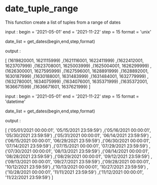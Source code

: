 # date_tuple_range
This function create a list of tuples from a range of dates

input :
begin = '2021-05-01'
end = '2021-11-22'
step = 15
format = 'unix'

date_list = get_dates(begin,end,step,format)

output :

[
  (1619820001, 1621115999)
  ,(1621116001, 1622411999)
  ,(1622412001, 1623707999)
  ,(1623708001, 1625003999)
  ,(1625004001, 1626299999)
  ,(1626300001, 1627595999)
  ,(1627596001, 1628891999)
  ,(1628892001, 1630187999)
  ,(1630188001, 1631483999)
  ,(1631484001, 1632779999)
  ,(1632780001, 1634075999)
  ,(1634076001, 1635371999)
  ,(1635372001, 1636671599)
  ,(1636671601, 1637621999)
 ]
 
 input :
begin = '2021-05-01'
end = '2021-11-22'
step = 15
format = 'datetime'

date_list = get_dates(begin,end,step,format)

output :

[
  ('05/01/2021 00:00:01', '05/15/2021 23:59:59')
  ,('05/16/2021 00:00:01', '05/30/2021 23:59:59')
  ,('05/31/2021 00:00:01', '06/14/2021 23:59:59')
  ,('06/15/2021 00:00:01', '06/29/2021 23:59:59')
  ,('06/30/2021 00:00:01', '07/14/2021 23:59:59')
  ,('07/15/2021 00:00:01', '07/29/2021 23:59:59')
  ,('07/30/2021 00:00:01', '08/13/2021 23:59:59')
  ,('08/14/2021 00:00:01', '08/28/2021 23:59:59')
  ,('08/29/2021 00:00:01', '09/12/2021 23:59:59')
  ,('09/13/2021 00:00:01', '09/27/2021 23:59:59')
  ,('09/28/2021 00:00:01', '10/12/2021 23:59:59')
  ,('10/13/2021 00:00:01', '10/27/2021 23:59:59')
  ,('10/28/2021 00:00:01', '11/11/2021 23:59:59')
  ,('11/12/2021 00:00:01', '11/22/2021 23:59:59')
]
